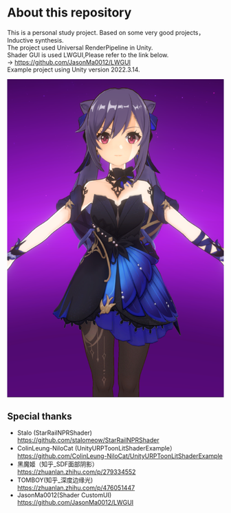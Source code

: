 # About this repository

This is a personal study project. Based on some very good projects，Inductive synthesis.<br>
The project used Universal RenderPipeline in Unity.<br>
Shader GUI is used LWGUI,Please refer to the link below.<br>
-> https://github.com/JasonMa0012/LWGUI <br>
Example project using Unity version 2022.3.14.<br>

![Keqin](https://github.com/Ruthlessbear/LkUnityNPR/blob/main/EffectPic/KeQin_Effect.PNG?raw=true) 

## Special thanks
- Stalo (StarRailNPRShader)<br>
https://github.com/stalomeow/StarRailNPRShader
- ColinLeung-NiloCat (UnityURPToonLitShaderExample）<br>
https://github.com/ColinLeung-NiloCat/UnityURPToonLitShaderExample
- 黑魔姬（知乎_SDF面部阴影）<br>
https://zhuanlan.zhihu.com/p/279334552
- TOMBOY(知乎_深度边缘光)<br>
https://zhuanlan.zhihu.com/p/476051447
- JasonMa0012(Shader CustomUI)<br>
https://github.com/JasonMa0012/LWGUI